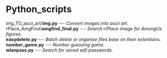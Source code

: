 # Python_scripts

img_TO_ascii_art/**img.py** --- *Convert images into ascii art.*  
rPlace_AmgFind/**amgfind_final.py** --- *Search r/Place image for AmongUs figures.*  
**easydelete.py** --- *Batch delete or organise files base on their extentions.*  
**number_game.py** --- *Number guessing game.*  
**wlanpass.py** --- *Search for saved wifi passwords.*  

